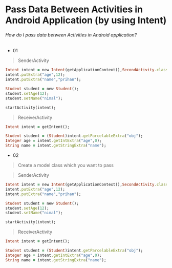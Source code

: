 # Pass Data Between Activities in Android Application (by using Intent)

###### How do I pass data between Activities in Android application?

- 01

> SenderActivity 

```ruby
Intent intent = new Intent(getApplicationContext(),SecondActivity.class);
intent.putExtra("age",12);
intent.putExtra("name","prihan");

Student student = new Student();
student.setAge(12);
student.setName("nimal");

startActivity(intent);
```

> ReceiverActivity

```ruby
Intent intent = getIntent();

Student student = (Student)intent.getParcelableExtra("obj");
Integer age = intent.getIntExtra("age",0);
String name = intent.getStringExtra("name");
```

- 02

> Create a model class which you want to pass

> SenderActivity 

```ruby
Intent intent = new Intent(getApplicationContext(),SecondActivity.class);
intent.putExtra("age",12);
intent.putExtra("name","prihan");

Student student = new Student();
student.setAge(12);
student.setName("nimal");

startActivity(intent);
```

> ReceiverActivity

```ruby
Intent intent = getIntent();

Student student = (Student)intent.getParcelableExtra("obj");
Integer age = intent.getIntExtra("age",0);
String name = intent.getStringExtra("name");
```


